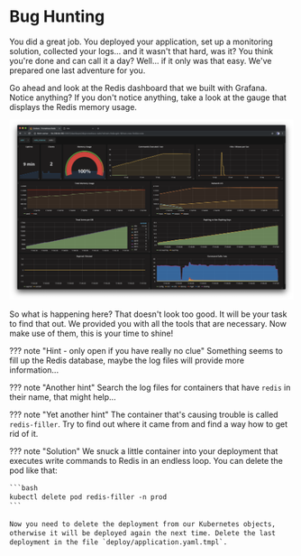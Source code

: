# Bug Hunting

You did a great job. You deployed your application, set up a monitoring solution, collected your logs... and it wasn't that hard, was it? You think you're done and can call it a day? Well... if it only was that easy. We've prepared one last adventure for you.

Go ahead and look at the Redis dashboard that we built with Grafana. Notice anything? If you don't notice anything, take a look at the gauge that displays the Redis memory usage.

![Redis_Full_Memory](../assets/images/Redis_Full_Memory.png)

So what is happening here? That doesn't look too good. It will be your task to find that out. We provided you with all the tools that are necessary. Now make use of them, this is your time to shine!

??? note "Hint - only open if you have really no clue"
    Something seems to fill up the Redis database, maybe the log files will provide more information...

??? note "Another hint"
    Search the log files for containers that have `redis` in their name, that might help...

??? note "Yet another hint"
    The container that's causing trouble is called `redis-filler`. Try to find out where it came from and find a way how to get rid of it.

??? note "Solution"
    We snuck a little container into your deployment that executes write commands to Redis in an endless loop. You can delete the pod like that:

    ```bash
    kubectl delete pod redis-filler -n prod
    ```

    Now you need to delete the deployment from our Kubernetes objects, otherwise it will be deployed again the next time. Delete the last deployment in the file `deploy/application.yaml.tmpl`.
